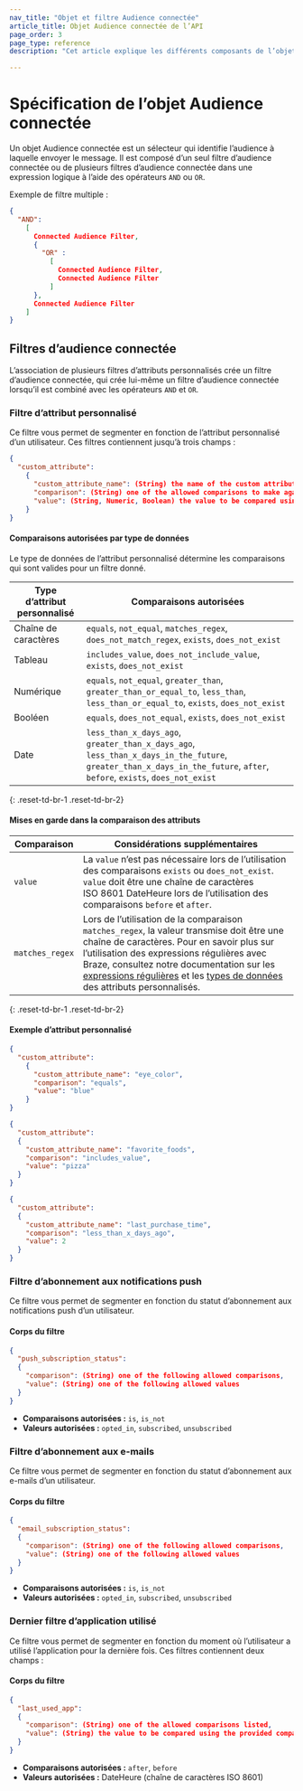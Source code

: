 ```yaml
---
nav_title: "Objet et filtre Audience connectée"
article_title: Objet Audience connectée de l’API
page_order: 3
page_type: reference
description: "Cet article explique les différents composants de l’objet Audience connectée et les filtres qui le créent."

---
```


# Spécification de l’objet Audience connectée

Un objet Audience connectée est un sélecteur qui identifie l’audience à laquelle envoyer le message. Il est composé d’un seul filtre d’audience connectée ou de plusieurs filtres d’audience connectée dans une expression logique à l’aide des opérateurs `AND` ou `OR`.

Exemple de filtre multiple :

```json
{
  "AND":
    [
      Connected Audience Filter,
      {
        "OR" :
          [
            Connected Audience Filter,
            Connected Audience Filter
          ]
      },
      Connected Audience Filter
    ]
}
```

## Filtres d’audience connectée

L’association de plusieurs filtres d’attributs personnalisés crée un filtre d’audience connectée, qui crée lui-même un filtre d’audience connectée lorsqu’il est combiné avec les opérateurs `AND` et `OR`.

### Filtre d’attribut personnalisé

Ce filtre vous permet de segmenter en fonction de l’attribut personnalisé d’un utilisateur. Ces filtres contiennent jusqu’à trois champs :

```json
{
  "custom_attribute":
    {
      "custom_attribute_name": (String) the name of the custom attribute to filter on,
      "comparison": (String) one of the allowed comparisons to make against the provided value,
      "value": (String, Numeric, Boolean) the value to be compared using the provided comparison
    }
}
```

#### Comparaisons autorisées par type de données

Le type de données de l’attribut personnalisé détermine les comparaisons qui sont valides pour un filtre donné.

| Type d’attribut personnalisé | Comparaisons autorisées |
| ---------------------| --------------- |
| Chaîne de caractères | `equals`, `not_equal`, `matches_regex`, `does_not_match_regex`, `exists`, `does_not_exist` |
| Tableau | `includes_value`, `does_not_include_value`, `exists`, `does_not_exist` |
| Numérique | `equals`, `not_equal`, `greater_than`, `greater_than_or_equal_to`, `less_than`, `less_than_or_equal_to`, `exists`, `does_not_exist` |
| Booléen | `equals`, `does_not_equal`, `exists`, `does_not_exist` |
| Date | `less_than_x_days_ago`, `greater_than_x_days_ago`, `less_than_x_days_in_the_future`, `greater_than_x_days_in_the_future`, `after`, `before`, `exists`, `does_not_exist` | 
{: .reset-td-br-1 .reset-td-br-2}

#### Mises en garde dans la comparaison des attributs

| Comparaison | Considérations supplémentaires |
| --- | --- |
| `value` | La `value` n’est pas nécessaire lors de l’utilisation des comparaisons `exists` ou `does_not_exist`. `value` doit être une chaîne de caractères ISO 8601 DateHeure lors de l’utilisation des comparaisons `before` et `after`.
|`matches_regex` | Lors de l’utilisation de la comparaison `matches_regex`, la valeur transmise doit être une chaîne de caractères. Pour en savoir plus sur l’utilisation des expressions régulières avec Braze, consultez notre documentation sur les [expressions régulières]({{site.baseurl}}/user_guide/engagement_tools/segments/regex/#regex-with-braze) et les [types de données]({{site.baseurl}}/developer_guide/platform_wide/analytics_overview/#custom-attribute-data-types) des attributs personnalisés. |
{: .reset-td-br-1 .reset-td-br-2}

#### Exemple d’attribut personnalisé

```json
{
  "custom_attribute":
    {
      "custom_attribute_name": "eye_color",
      "comparison": "equals",
      "value": "blue"
    }
}

{
  "custom_attribute":
  {
    "custom_attribute_name": "favorite_foods",
    "comparison": "includes_value",
    "value": "pizza"
  }
}

{
  "custom_attribute":
  {
    "custom_attribute_name": "last_purchase_time",
    "comparison": "less_than_x_days_ago",
    "value": 2
  }
}
```
### Filtre d’abonnement aux notifications push

Ce filtre vous permet de segmenter en fonction du statut d’abonnement aux notifications push d’un utilisateur.

#### Corps du filtre

```json
{
  "push_subscription_status":
  {
    "comparison": (String) one of the following allowed comparisons,
    "value": (String) one of the following allowed values
  }
}
```

- **Comparaisons autorisées :** `is`, `is_not`
- **Valeurs autorisées :** `opted_in`, `subscribed`, `unsubscribed`

### Filtre d’abonnement aux e-mails

Ce filtre vous permet de segmenter en fonction du statut d’abonnement aux e-mails d’un utilisateur.

#### Corps du filtre

```json
{
  "email_subscription_status":
  {
    "comparison": (String) one of the following allowed comparisons,
    "value": (String) one of the following allowed values
  }
}
```

- **Comparaisons autorisées :** `is`, `is_not`
- **Valeurs autorisées :** `opted_in`, `subscribed`, `unsubscribed`

### Dernier filtre d’application utilisé

Ce filtre vous permet de segmenter en fonction du moment où l’utilisateur a utilisé l’application pour la dernière fois. Ces filtres contiennent deux champs :

#### Corps du filtre
```json
{
  "last_used_app":
  {
    "comparison": (String) one of the allowed comparisons listed,
    "value": (String) the value to be compared using the provided comparison
  }
}
```

- **Comparaisons autorisées :** `after`, `before`
- **Valeurs autorisées :** DateHeure (chaîne de caractères ISO 8601)

